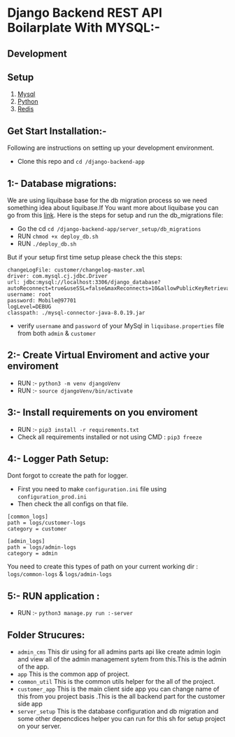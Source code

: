 # Django Backend REST API Boilarplate With MYSQL:-
## Development
## Setup 
1. [Mysql](https://www.mysql.com//)
2. [Python](https://www.python.org/downloads/release/python-365/)
2. [Redis](https://redis.io/)


## Get Start Installation:-
Following are instructions on setting up your development environment.

- Clone this repo and `cd /django-backend-app`
## 1:-  Database migrations:
We are using liquibase base for the db migration process so we need something idea about liquibase.If You want more about liquibase you can go from this [link](#).
Here is the steps for setup and run the db_migrations file:
- Go the cd `cd /django-backend-app/server_setup/db_migrations`
- RUN `chmod +x deploy_db.sh`
- RUN `./deploy_db.sh`

But if your setup first time setup please check the this steps:
```
changeLogFile: customer/changelog-master.xml
driver: com.mysql.cj.jdbc.Driver
url: jdbc:mysql://localhost:3306/django_database?autoReconnect=true&useSSL=false&maxReconnects=10&allowPublicKeyRetrieval=true&createDatabaseIfNotExist=true
username: root
password: Mobile@97701
logLevel=DEBUG
classpath: ./mysql-connector-java-8.0.19.jar

```
- verify `username` and `password` of your MySql in `liquibase.properties` file from both `admin` & `customer`

## 2:- Create Virtual Enviroment and active your enviroment
- RUN :- `python3 -m venv djangoVenv`
- RUN :- `source djangoVenv/bin/activate`

## 3:- Install requirements on you enviroment
- RUN :- `pip3 install -r requirements.txt`
- Check all requirements installed or not using CMD : `pip3 freeze`

## 4:-  Logger Path Setup:
Dont forgot to ccreate the path for logger.
- First you need to make `configuration.ini` file using `configuration_prod.ini`
- Then check the all configs on that file.
```
[common_logs]
path = logs/customer-logs
category = customer

[admin_logs]
path = logs/admin-logs
category = admin

```
You need to create this types of path on your current working dir : `logs/common-logs` & `logs/admin-logs`

## 5:- RUN application :
- RUN :- `python3 manage.py run :-server`

## Folder Strucures:
- `admin_cms` This dir using for all admins parts api like create admin login and view all of the admin management sytem from this.This is the admin of the app.
- `app` This is the common app of project.
- `common_util` This is the common utils helper for the all of the project.
- `customer_app` This is the main client side app you can change name of this from you project basis .This is the all backend part for the customer side app
- `server_setup` This is the database configuration and db migration and some other depencdices helper you can run for this sh for setup project on your server.